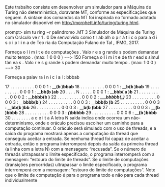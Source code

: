 

Este trabalho consiste em desenvolver um simulador para a Máquina de Turing não determinística,
doravante MT, conforme as especificações que seguem. A sintaxe dos comandos da MT foi inspirada
no formado adotado no simulador disponível em http://morphett.info/turing/turing.html.


prompt> sim tu ring −r palindromo .MT
 3
Simulador de Máquina de Turing com Oráculo ve r 1 . 0
 De senvolvido como t r ab alh o p r á t i c o para a d i s c i p l i n a de Teo ria da Computação
Fulano de Tal , IFMG, 2017.

Forneça o l i m i t e de computações .
Valo r e s g rande s podem demandar muito tempo .
 (max: 1 0 0 0 ) −−> 150
 Forneça o l i m i t e de th r ead s simul tân ea s .
 Valo r e s g rande s podem demandar muito tempo .
 (max: 1 0 0 ) −−> 30

Forneça a palav ra i n i c i a l : bbbab

17 . . . . . . . . . . 0 0 0 1 : ____________________(b )bbab__________________
18 . . . . . . . . . . 0 0 0 1 : ____________________b(b )bab__________________
19 . . . . . . . . . . 0 0 0 1 : ____________________bb(b )ab__________________
20 . . . . N . . . . . 0 0 0 1 : ____________________bbb( a )b__________________
21 . . . . . . . . . . 0 0 0 2 : ____________________bbbb(b )__________________
22 . . . . . . . . . . 0 0 0 2 : ____________________bbbbb(_)_________________
23 . . . . . . . . . . 0 0 0 3 : ____________________bbbb(b )__________________
24 . . . . . . . . . . 0 0 0 3 : ____________________bbb(b )b__________________
25 . . . . . . . . . . 0 0 0 3 : ____________________bb(b )bb__________________
26 . . . . . . . . . . 0 0 0 3 : ____________________b(b )bbb__________________
27 . . . . . . . . . . 0 0 0 3 : ____________________(b )bbbb__________________
28 . . . . . . . . . . 0 0 0 3 : ___________________(_)bbbbb__________________
29 . . . . . . . . . . 0 0 0 6 : ____________________(b )bbbb__________________
30 . . . . . . . . a c e i t a
A letra N saída indica onde ocorreu um não-determinismo, onde o oráculo precisou escolher um
caminho para a computação continuar. O oráculo será simulado com o uso de threads, e a saída do
programa mostrará apenas a computação da thread que conseguiu aceitar a entrada. Se nenhuma
thread foi capaz de aceitar a entrada, então o programa interromperá depois da saída da primeira
thread (a linha com a letra N) com a mensagem: “recusada”. Se o número de threads ultrapassar
o limite especificado, o programa interromperá com a mensagem: “estouro do limite de threads”.
Se o limite de computações (transições percorridas) ultrapassar o limite especificado, o programa
interromperá com a mensagem: “estouro do limite de computações”. Note que o limite de computação
é para o programa todo e não para cada thread individualmente
